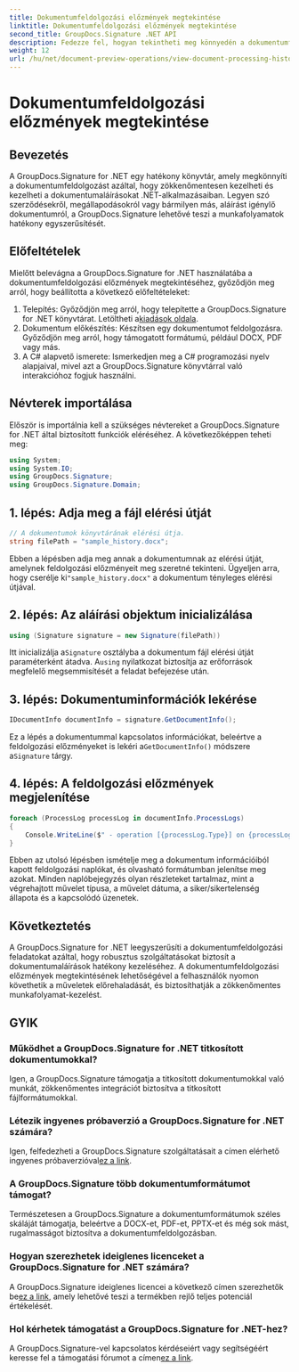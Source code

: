 ```yaml
---
title: Dokumentumfeldolgozási előzmények megtekintése
linktitle: Dokumentumfeldolgozási előzmények megtekintése
second_title: GroupDocs.Signature .NET API
description: Fedezze fel, hogyan tekintheti meg könnyedén a dokumentumfeldolgozási előzményeket a GroupDocs.Signature for .NET segítségével. Kövesse lépésenkénti útmutatónkat a zökkenőmentes munkafolyamatok kezeléséhez.
weight: 12
url: /hu/net/document-preview-operations/view-document-processing-history/
---
```


# Dokumentumfeldolgozási előzmények megtekintése

## Bevezetés
A GroupDocs.Signature for .NET egy hatékony könyvtár, amely megkönnyíti a dokumentumfeldolgozást azáltal, hogy zökkenőmentesen kezelheti és kezelheti a dokumentumaláírásokat .NET-alkalmazásaiban. Legyen szó szerződésekről, megállapodásokról vagy bármilyen más, aláírást igénylő dokumentumról, a GroupDocs.Signature lehetővé teszi a munkafolyamatok hatékony egyszerűsítését.
## Előfeltételek
Mielőtt belevágna a GroupDocs.Signature for .NET használatába a dokumentumfeldolgozási előzmények megtekintéséhez, győződjön meg arról, hogy beállította a következő előfeltételeket:
1.  Telepítés: Győződjön meg arról, hogy telepítette a GroupDocs.Signature for .NET könyvtárat. Letöltheti a[kiadások oldala](https://releases.groupdocs.com/signature/net/).
2. Dokumentum előkészítés: Készítsen egy dokumentumot feldolgozásra. Győződjön meg arról, hogy támogatott formátumú, például DOCX, PDF vagy más.
3. A C# alapvető ismerete: Ismerkedjen meg a C# programozási nyelv alapjaival, mivel azt a GroupDocs.Signature könyvtárral való interakcióhoz fogjuk használni.

## Névterek importálása
Először is importálnia kell a szükséges névtereket a GroupDocs.Signature for .NET által biztosított funkciók eléréséhez. A következőképpen teheti meg:
```csharp
using System;
using System.IO;
using GroupDocs.Signature;
using GroupDocs.Signature.Domain;
```
## 1. lépés: Adja meg a fájl elérési útját
```csharp
// A dokumentumok könyvtárának elérési útja.
string filePath = "sample_history.docx";
```
 Ebben a lépésben adja meg annak a dokumentumnak az elérési útját, amelynek feldolgozási előzményeit meg szeretné tekinteni. Ügyeljen arra, hogy cserélje ki`"sample_history.docx"` a dokumentum tényleges elérési útjával.
## 2. lépés: Az aláírási objektum inicializálása
```csharp
using (Signature signature = new Signature(filePath))
```
 Itt inicializálja a`Signature` osztályba a dokumentum fájl elérési útját paraméterként átadva. A`using` nyilatkozat biztosítja az erőforrások megfelelő megsemmisítését a feladat befejezése után.
## 3. lépés: Dokumentuminformációk lekérése
```csharp
IDocumentInfo documentInfo = signature.GetDocumentInfo();
```
 Ez a lépés a dokumentummal kapcsolatos információkat, beleértve a feldolgozási előzményeket is lekéri a`GetDocumentInfo()` módszere a`Signature` tárgy.
## 4. lépés: A feldolgozási előzmények megjelenítése
```csharp
foreach (ProcessLog processLog in documentInfo.ProcessLogs)
{
    Console.WriteLine($" - operation [{processLog.Type}] on {processLog.Date.ToShortDateString()}. Succeeded/Failed {processLog.Succeeded}/{processLog.Failed}. Message: {processLog.Message}");
}
```
Ebben az utolsó lépésben ismételje meg a dokumentum információiból kapott feldolgozási naplókat, és olvasható formátumban jelenítse meg azokat. Minden naplóbejegyzés olyan részleteket tartalmaz, mint a végrehajtott művelet típusa, a művelet dátuma, a siker/sikertelenség állapota és a kapcsolódó üzenetek.

## Következtetés
A GroupDocs.Signature for .NET leegyszerűsíti a dokumentumfeldolgozási feladatokat azáltal, hogy robusztus szolgáltatásokat biztosít a dokumentumaláírások hatékony kezeléséhez. A dokumentumfeldolgozási előzmények megtekintésének lehetőségével a felhasználók nyomon követhetik a műveletek előrehaladását, és biztosíthatják a zökkenőmentes munkafolyamat-kezelést.
## GYIK
### Működhet a GroupDocs.Signature for .NET titkosított dokumentumokkal?
Igen, a GroupDocs.Signature támogatja a titkosított dokumentumokkal való munkát, zökkenőmentes integrációt biztosítva a titkosított fájlformátumokkal.
### Létezik ingyenes próbaverzió a GroupDocs.Signature for .NET számára?
 Igen, felfedezheti a GroupDocs.Signature szolgáltatásait a címen elérhető ingyenes próbaverzióval[ez a link](https://releases.groupdocs.com/).
### A GroupDocs.Signature több dokumentumformátumot támogat?
Természetesen a GroupDocs.Signature a dokumentumformátumok széles skáláját támogatja, beleértve a DOCX-et, PDF-et, PPTX-et és még sok mást, rugalmasságot biztosítva a dokumentumfeldolgozásban.
### Hogyan szerezhetek ideiglenes licenceket a GroupDocs.Signature for .NET számára?
 A GroupDocs.Signature ideiglenes licencei a következő címen szerezhetők be[ez a link](https://purchase.groupdocs.com/temporary-license/), amely lehetővé teszi a termékben rejlő teljes potenciál értékelését.
### Hol kérhetek támogatást a GroupDocs.Signature for .NET-hez?
 A GroupDocs.Signature-vel kapcsolatos kérdéseiért vagy segítségéért keresse fel a támogatási fórumot a címen[ez a link](https://forum.groupdocs.com/c/signature/13).